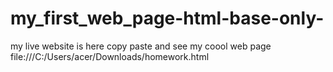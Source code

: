# my_first_web_page-html-base-only-
my live website is here copy paste and see my coool web page
file:///C:/Users/acer/Downloads/homework.html

